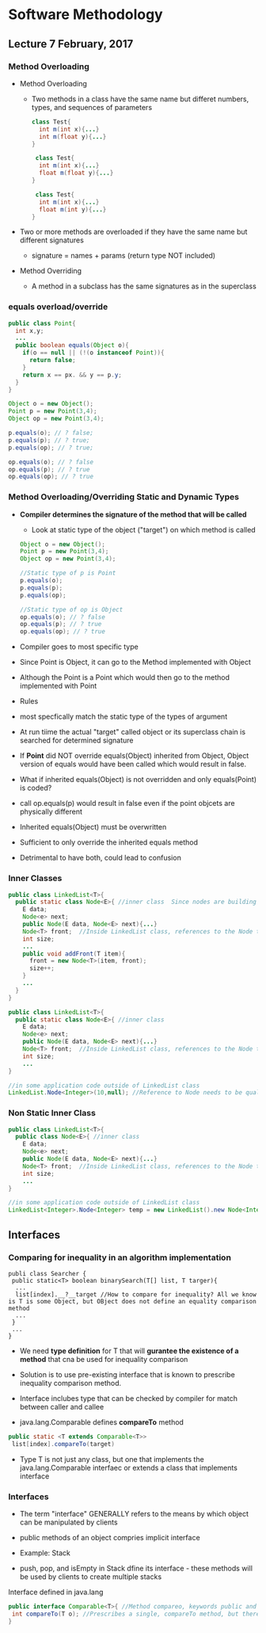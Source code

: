 # Software Methodology
## Lecture 7 February, 2017

### Method Overloading
* Method Overloading
  * Two methods in a class have the same name but differet numbers, types, and sequences of parameters
    
    ```java
    class Test{
      int m(int x){...}
      int m(float y){...}
    }
    
     class Test{
      int m(int x){...}
      float m(float y){...}
    }
    
     class Test{
      int m(int x){...}
      float m(int y){...}
    }
    ```
* Two or more methods are overloaded if they have the same name but different signatures
  * signature = names + params (return type NOT included)
  
* Method Overriding
  * A method in a subclass has the same signatures as in the superclass

### equals overload/override
```java
public class Point{
  int x,y;
  ...
  public boolean equals(Object o){
    if(o == null || (!(o instanceof Point)){
      return false;
    }
    return x == px. && y == p.y;
  }
}

```

```java
Object o = new Object();
Point p = new Point(3,4);
Object op = new Point(3,4);

p.equals(o); // ? false;
p.equals(p); // ? true;
p.equals(op); // ? true;

op.equals(o); // ? false
op.equals(p); // ? true
op.equals(op); // ? true
```

### Method Overloading/Overriding Static and Dynamic Types
* **Compiler determines the signature of the method that will be called**
  * Look at static type of the object ("target") on which method is called
  
  ```java
  Object o = new Object();
  Point p = new Point(3,4);
  Object op = new Point(3,4);
  
  //Static type of p is Point
  p.equals(o);
  p.equals(p);
  p.equals(op);
  
  //Static type of op is Object
  op.equals(o); // ? false
  op.equals(p); // ? true
  op.equals(op); // ? true
  ```
* Compiler goes to most specific type
 * Since Point is Object, it can go to the Method implemented with Object
  * Although the Point is a Point which would then go to the method implemented with Point
  
* Rules
 * most specfically match the static type of the types of argument
 * At run tiime the actual "target" called object or its superclass chain is searched for determined signature
 
 * If **Point** did NOT override equals(Object) inherited from Object, Object version of equals would have been called which would result in false.
 
 * What if inherited equals(Object) is not overridden and only equals(Point) is coded?
  * call op.equals(p) would result in false even if the point objcets are physically different
  * Inherited equals(Object) must be overwritten
  
  * Sufficient to only override the inherited equals method
  
  * Detrimental to have both, could lead to confusion

### Inner Classes

```java
public class LinkedList<T>{
  public static class Node<E>{ //inner class  Since nodes are building blocks of lined lists, a Node classs can be defined inside a linked list to emphasize this
    E data;
    Node<e> next;
    public Node(E data, Node<E> next){...}
    Node<T> front;  //Inside LinkedList class, references to the Node type are no different than if node has been defined outside of LinkedList
    int size;
    ...
    public void addFront(T item){
      front = new Node<T>(item, front);
      size++;
    }
    ...
  }
}

```


```java
public class LinkedList<T>{
  public static class Node<E>{ //inner class 
    E data;
    Node<e> next;
    public Node(E data, Node<E> next){...}
    Node<T> front;  //Inside LinkedList class, references to the Node type are no different than if node has been defined outside of LinkedList
    int size;
    ...
}

//in some application code outside of LinkedList class
LinkedList.Node<Integer>(10,null); //Reference to Node needs to be qualified with LinkedLsit prefix

```

### Non Static Inner Class

```java
public class LinkedList<T>{
  public class Node<E>{ //inner class 
    E data;
    Node<e> next;
    public Node(E data, Node<E> next){...}
    Node<T> front;  //Inside LinkedList class, references to the Node type are no different than if node has been defined outside of LinkedList
    int size;
    ...
}

//in some application code outside of LinkedList class
LinkedList<Integer>.Node<Integer> temp = new LinkedList().new Node<Integer>(10,null); //Can only create a Node instance of a LinkedList interface
```

## Interfaces

### Comparing for inequality in an algorithm implementation

```
publi class Searcher {
 public static<T> boolean binarySearch(T[] list, T targer){
  ...
  list[index].__?__target //How to compare for inequality? All we know is T is some Object, but OBject does not define an equality comparison method
  ...
 }
 ...
}
```
* We need **type definition** for T that will **gurantee the existence of a method** that cna be used for inequality comparison

* Solution is to use pre-existing interface that is known to prescribe inequality comparison method.

* Interface inclubes type that can be checked by compiler for match between caller and callee

* java.lang.Comparable defines **compareTo** method

```java
public static <T extends Comparable<T>>
 list[index].compareTo(target)
```

* Type T is not just any class, but one that implements the java.lang.Comparable interfaec or extends a class that implements interface

### Interfaces
* The term "interface" GENERALLY refers to the means by which object can be manipulated by clients
 * public methods of an object compries implicit interface
 
* Example: Stack
 * push, pop, and isEmpty in Stack dfine its interface - these methods will be used by clients to create multiple stacks
 
 Interface defined in java.lang
 
 ```java
 public interface Comparable<T>{ //Method compareo, keywords public and abstract are omitted by convention
  int compareTo(T o); //Prescribes a single, compareTo method, but there is no method body, just a semicolor
 }
 
 
 ```

